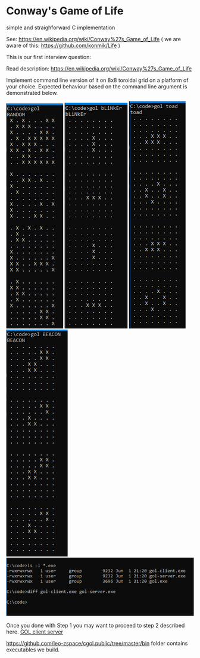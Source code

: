 # Conway's Game of Life
simple and straighforward C implementation

See:
https://en.wikipedia.org/wiki/Conway%27s_Game_of_Life
( we are aware of this: https://github.com/konmik/Life )

This is our first interview question:

Read description: https://en.wikipedia.org/wiki/Conway%27s_Game_of_Life

Implement command line version of it on 8x8 toroidal grid on a platform of your choice. 
Expected behaviour based on the command line argument is demonstrated below.

![gol.exe](https://raw.githubusercontent.com/leo-zspace/cgol.public/master/gol.random.png)
![gol.exe blinker](https://raw.githubusercontent.com/leo-zspace/cgol.public/master/gol.blinker.png)
![gol.exe toad](https://raw.githubusercontent.com/leo-zspace/cgol.public/master/gol.toad.png)
![gol.exe beacon](https://raw.githubusercontent.com/leo-zspace/cgol.public/master/gol.beacon.png)
![sizes of gol.exe](https://raw.githubusercontent.com/leo-zspace/cgol.public/master/gol.exe.size.png)


Once you done with Step 1 you may want to proceed to step 2 described here.
[GOL client server](https://raw.githubusercontent.com/leo-zspace/cgol.public/master/GOL-client-server.md)

https://github.com/leo-zspace/cgol.public/tree/master/bin folder contains executables we build.
